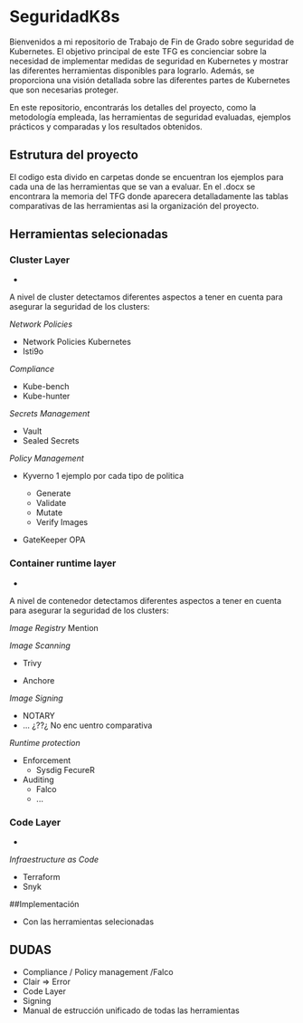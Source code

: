 # SeguridadK8s
Bienvenidos a mi repositorio de Trabajo de Fin de Grado sobre seguridad de Kubernetes. 
El objetivo principal de este TFG es concienciar sobre la necesidad de implementar medidas de seguridad en Kubernetes y mostrar las diferentes herramientas disponibles para lograrlo. Además, se proporciona una visión detallada sobre las diferentes partes de Kubernetes que son necesarias proteger. 

En este repositorio, encontrarás los detalles del proyecto, como la metodología empleada, las herramientas de seguridad evaluadas, ejemplos prácticos y comparadas y los resultados obtenidos. 

## Estrutura del proyecto
El codigo esta divido en carpetas donde se encuentran los ejemplos para cada una de las herramientas que se van a evaluar. 
En el .docx se encontrara la memoria del TFG donde aparecera detalladamente las tablas comparativas de las herramientas asi la organización del proyecto. 


## Herramientas selecionadas

### Cluster Layer 
-
A nivel de cluster detectamos diferentes aspectos a tener en cuenta para asegurar la seguridad de los clusters:

 *Network Policies*
  - Network Policies Kubernetes
  - Isti9o
  
 *Compliance*
 
 - Kube-bench 
 - Kube-hunter
 
 *Secrets Management*
 
 - Vault 
 - Sealed Secrets 
 
 *Policy Management*
 - Kyverno
 1 ejemplo por cada tipo de politica
   - Generate 
   - Validate
   - Mutate 
   - Verify Images
 
 - GateKeeper OPA
 
### Container runtime layer 
-
A nivel de contenedor detectamos diferentes aspectos a tener en cuenta para asegurar la seguridad de los clusters:

*Image Registry* Mention

*Image Scanning*

- Trivy

- Anchore

*Image Signing*

- NOTARY
- ... ¿??¿ No enc uentro comparativa

*Runtime protection*

- Enforcement
  - Sysdig FecureR
- Auditing
  - Falco
  - ...
 

### Code Layer 
-
*Infraestructure as Code*
- Terraform 
- Snyk 

##Implementación 
 - Con las herramientas selecionadas


## DUDAS
- Compliance / Policy management /Falco
- Clair => Error 
- Code Layer 
- Signing 
- Manual de estrucción unificado de todas las herramientas
